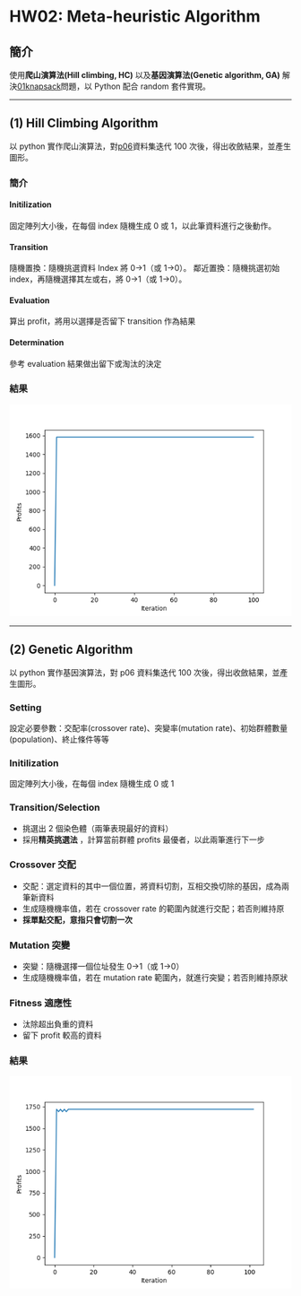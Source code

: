 # HW02: Meta-heuristic Algorithm

## 簡介

使用**爬山演算法(Hill climbing, HC)** 以及**基因演算法(Genetic algorithm, GA)** 解決[01knapsack](https://people.sc.fsu.edu/~jburkardt/datasets/knapsack_01/knapsack_01.html)問題，以 Python 配合 random 套件實現。

---

## (1) Hill Climbing Algorithm

以 python 實作爬山演算法，對[p06](https://people.sc.fsu.edu/~jburkardt/datasets/knapsack_01/knapsack_01.html)資料集迭代 100 次後，得出收斂結果，並產生圖形。

### 簡介

#### Initilization

固定陣列大小後，在每個 index 隨機生成 0 或 1，以此筆資料進行之後動作。

#### Transition

隨機置換：隨機挑選資料 Index 將 0->1（或 1->0）。
鄰近置換：隨機挑選初始 index，再隨機選擇其左或右，將 0->1（或 1->0）。

#### Evaluation

算出 profit，將用以選擇是否留下 transition 作為結果

#### Determination

參考 evaluation 結果做出留下或淘汰的決定

### 結果

![HC_result](/info/HC.png)

---

## (2) Genetic Algorithm

以 python 實作基因演算法，對 p06 資料集迭代 100 次後，得出收斂結果，並產生圖形。

### Setting

設定必要參數：交配率(crossover rate)、突變率(mutation rate)、初始群體數量(population)、終止條件等等

### Initilization

固定陣列大小後，在每個 index 隨機生成 0 或 1

### Transition/Selection

- 挑選出 2 個染色體（兩筆表現最好的資料）
- 採用**精英挑選法** ，計算當前群體 profits 最優者，以此兩筆進行下一步

### Crossover 交配

- 交配：選定資料的其中一個位置，將資料切割，互相交換切除的基因，成為兩筆新資料
- 生成隨機機率值，若在 crossover rate 的範圍內就進行交配；若否則維持原
- **採單點交配，意指只會切割一次**

### Mutation 突變

- 突變：隨機選擇一個位址發生 0->1（或 1->0）
- 生成隨機機率值，若在 mutation rate 範圍內，就進行突變；若否則維持原狀

### Fitness 適應性

- 汰除超出負重的資料
- 留下 profit 較高的資料

### 結果

![GA_result](/info/GA.png)
